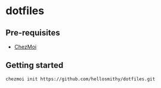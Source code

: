 # dotfiles

## Pre-requisites

- [ChezMoi](https://www.chezmoi.io/install)

## Getting started

```bash
chezmoi init https://github.com/hellosmithy/dotfiles.git
```
